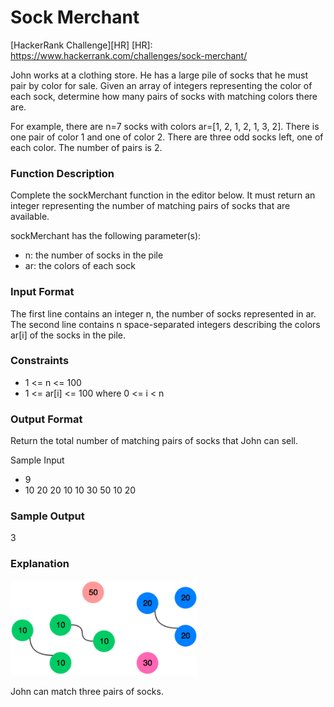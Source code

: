 # Sock Merchant 
[HackerRank Challenge][HR]
[HR]: https://www.hackerrank.com/challenges/sock-merchant/

John works at a clothing store. He has a large pile of socks that he must pair by color for sale. Given an array of integers representing the color of each sock, determine how many pairs of socks with matching colors there are.

For example, there are n=7 socks with colors ar=[1, 2, 1, 2, 1, 3, 2]. There is one pair of color 1 and one of color 2. There are three odd socks left, one of each color. The number of pairs is 2.

### Function Description

Complete the sockMerchant function in the editor below. It must return an integer representing the number of matching pairs of socks that are available.

sockMerchant has the following parameter(s):

- n: the number of socks in the pile
- ar: the colors of each sock

### Input Format

The first line contains an integer n, the number of socks represented in ar.
The second line contains n space-separated integers describing the colors ar[i] of the socks in the pile.

### Constraints

- 1 <= n <= 100
- 1 <= ar[i] <= 100 where 0 <= i < n

### Output Format

Return the total number of matching pairs of socks that John can sell.

Sample Input

- 9
- 10 20 20 10 10 30 50 10 20

### Sample Output

3

### Explanation

<img src="../resources/images/sock-merchant.png" width="300">

John can match three pairs of socks.
